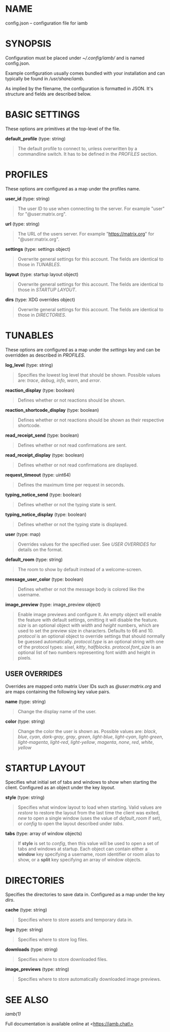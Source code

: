 # NAME

config.json – configuration file for iamb

# SYNOPSIS

Configuration must be placed under _~/.config/iamb/_ and is named config.json.

Example configuration usually comes bundled with your installation and can
typically be found in _/usr/share/iamb_.

As implied by the filename, the configuration is formatted in JSON. It's
structure and fields are described below.

# BASIC SETTINGS

These options are primitives at the top-level of the file.

**default_profile** (type: string)
> The default profile to connect to, unless overwritten by a commandline
> switch. It has to be defined in the *PROFILES* section.

# PROFILES

These options are configured as a map under the profiles name.

**user_id** (type: string)
> The user ID to use when connecting to the server. For example "user" for
> "@user:matrix.org".

**url** (type: string)
> The URL of the users server. For example "https://matrix.org" for
> "@user:matrix.org".

**settings** (type: settings object)
> Overwrite general settings for this account. The fields are identical to
> those in *TUNABLES*.

**layout** (type: startup layout object)
> Overwrite general settings for this account. The fields are identical to
> those in *STARTUP LAYOUT*.

**dirs** (type: XDG overrides object)
> Overwrite general settings for this account. The fields are identical to
> those in *DIRECTORIES*.

# TUNABLES

These options are configured as a map under the *settings* key and can be
overridden as described in *PROFILES*.

**log_level** (type: string)
> Specifies the lowest log level that should be shown. Possible values
> are: _trace_, _debug_, _info_, _warn_, and _error_.

**reaction_display** (type: boolean)
> Defines whether or not reactions should be shown.

**reaction_shortcode_display** (type: boolean)
> Defines whether or not reactions should be shown as their respective
> shortcode.

**read_receipt_send** (type: boolean)
> Defines whether or not read confirmations are sent.

**read_receipt_display** (type: boolean)
> Defines whether or not read confirmations are displayed.

**request_timeout** (type: uint64)
> Defines the maximum time per request in seconds.

**typing_notice_send** (type: boolean)
> Defines whether or not the typing state is sent.

**typing_notice_display** (type: boolean)
> Defines whether or not the typing state is displayed.

**user** (type: map)
> Overrides values for the specified user. See *USER OVERRIDES* for
> details on the format.

**default_room** (type: string)
> The room to show by default instead of a welcome-screen.

**message_user_color** (type: boolean)
> Defines whether or not the message body is colored like the username.

**image_preview** (type: image_preview object)
> Enable image previews and configure it. An empty object will enable the
> feature with default settings, omitting it will disable the feature.
> *size* is an optional object with *width* and *height* numbers, which are
> used to set the preview size in characters. Defaults to 66 and 10.
> *protocol* is an optional object to override settings that should normally
> be guessed automatically.
> *protocol.type* is an optional string with one of the protocol types:
> _sixel_, _kitty_, _halfblocks_.
> *protocol.font_size* is an optional list of two numbers representing font
> width and height in pixels.

## USER OVERRIDES

Overrides are mapped onto matrix User IDs such as _@user:matrix.org_ and are
maps containing the following key value pairs.

**name** (type: string)
> Change the display name of the user.

**color** (type: string)
> Change the color the user is shown as. Possible values are: _black_,
> _blue_, _cyan_, _dark-gray_, _gray_, _green_, _light-blue_,
> _light-cyan_, _light-green_, _light-magenta_, _light-red_,
> _light-yellow_, _magenta_, _none_, _red_, _white_, _yellow_

# STARTUP LAYOUT

Specifies what initial set of tabs and windows to show when starting the
client. Configured as an object under the key *layout*.

**style** (type: string)
> Specifies what window layout to load when starting. Valid values are
> _restore_ to restore the layout from the last time the client was exited,
> _new_ to open a single window (uses the value of _default\_room_ if set), or
> _config_ to open the layout described under _tabs_.

**tabs** (type: array of window objects)
> If **style** is set to _config_, then this value will be used to open a set
> of tabs and windows at startup. Each object can contain either a **window**
> key specifying a username, room identifier or room alias to show, or a
> **split** key specifying an array of window objects.

# DIRECTORIES

Specifies the directories to save data in. Configured as a map under the key
*dirs*.

**cache** (type: string)
> Specifies where to store assets and temporary data in.

**logs** (type: string)
> Specifies where to store log files.

**downloads** (type: string)
> Specifies where to store downloaded files.

**image_previews** (type: string)
> Specifies where to store automatically downloaded image previews.

# SEE ALSO

*iamb(1)*

Full documentation is available online at \<https://iamb.chat\>
